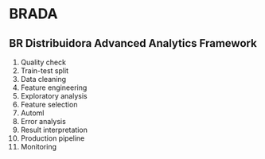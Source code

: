 # BRADA
## BR Distribuidora Advanced Analytics Framework

1. Quality check
1. Train-test split
1. Data cleaning
1. Feature engineering
1. Exploratory analysis
1. Feature selection
1. Automl
1. Error analysis
1. Result interpretation
1. Production pipeline 
1. Monitoring
